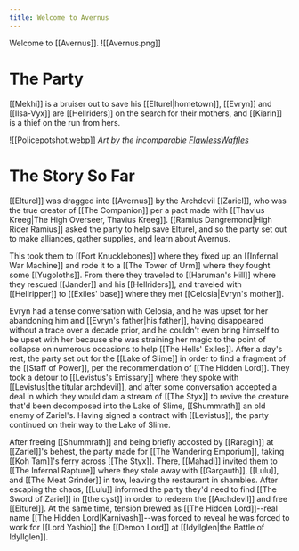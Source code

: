 ```yaml
---
title: Welcome to Avernus
---
```

Welcome to [[Avernus]].
![[Avernus.png]]
# The Party
[[Mekhi]] is a bruiser out to save his [[Elturel|hometown]], [[Evryn]] and [[Ilsa-Vyx]] are [[Hellriders]] on the search for their mothers, and [[Kiarin]] is a thief on the run from hers.

![[Policepotshot.webp]]
*Art by the incomparable [FlawlessWaffles](https://flawlesswaffless.artstation.com/)*
# The Story So Far
[[Elturel]] was dragged into [[Avernus]] by the Archdevil [[Zariel]], who was the true creator of [[The Companion]] per a pact made with [[Thavius Kreeg|The High Overseer, Thavius Kreeg]]. [[Ramius Dangremond|High Rider Ramius]] asked the party to help save Elturel, and so the party set out to make alliances, gather supplies, and learn about Avernus.

This took them to [[Fort Knucklebones]] where they fixed up an [[Infernal War Machine]] and rode it to a [[The Tower of Urm]] where they fought some [[Yugoloths]]. From there they traveled to [[Haruman's Hill]] where they rescued [[Jander]] and his [[Hellriders]], and traveled with [[Hellripper]] to [[Exiles' base]] where they met [[Celosia|Evryn's mother]].

Evryn had a tense conversation with Celosia, and he was upset for her abandoning him and [[Evryn's father|his father]], having disappeared without a trace over a decade prior, and he couldn't even bring himself to be upset with her because she was straining her magic to the point of collapse on numerous occasions to help [[The Hells' Exiles]]. After a day's rest, the party set out for the [[Lake of Slime]] in order to find a fragment of the [[Staff of Power]], per the recommendation of [[The Hidden Lord]]. They took a detour to [[Levistus's Emissary]] where they spoke with [[Levistus|the titular archdevil]], and after some conversation accepted a deal in which they would dam a stream of [[The Styx]] to revive the creature that'd been decomposed into the Lake of Slime, [[Shummrath]] an old enemy of Zariel's. Having signed a contract with [[Levistus]], the party continued on their way to the Lake of Slime.

After freeing [[Shummrath]] and being briefly accosted by [[Raragin]] at [[Zariel]]'s behest, the party made for [[The Wandering Emporium]], taking [[Koh Tam]]'s ferry across [[The Styx]]. There, [[Mahadi]] invited them to [[The Infernal Rapture]] where they stole away with [[Gargauth]], [[Lulu]], and [[The Meat Grinder]] in tow, leaving the restaurant in shambles. After escaping the chaos, [[Lulu]] informed the party they'd need to find [[The Sword of Zariel]] in [[the cyst]] in order to redeem the [[Archdevil]] and free [[Elturel]]. At the same time, tension brewed as [[The Hidden Lord]]--real name [[The Hidden Lord|Karnivash]]--was forced to reveal he was forced to work for [[Lord Yashio]] the [[Demon Lord]] at [[Idyllglen|the Battle of Idyllglen]].